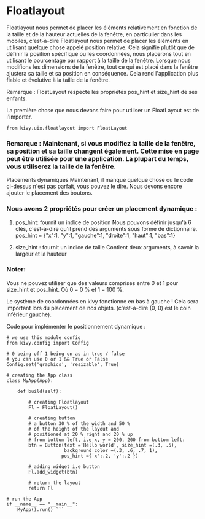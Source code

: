 # Floatlayout

Floatlayout nous permet de placer les éléments relativement en fonction de la taille et de la hauteur actuelles de la fenêtre, en particulier dans les mobiles, c'est-à-dire Floatlayout nous permet de placer les éléments en utilisant quelque chose appelé position relative. Cela signifie plutôt que de définir la position spécifique ou les coordonnées, nous placerons tout en utilisant le pourcentage par rapport à la taille de la fenêtre. Lorsque nous modifions les dimensions de la fenêtre, tout ce qui est placé dans la fenêtre ajustera sa taille et sa position en conséquence. Cela rend l'application plus fiable et évolutive à la taille de la fenêtre.

Remarque : FloatLayout respecte les propriétés pos_hint et size_hint de ses enfants.

La première chose que nous devons faire pour utiliser un FloatLayout est de l'importer.

```from kivy.uix.floatlayout import FloatLayout```



### Remarque : Maintenant, si vous modifiez la taille de la fenêtre, sa position et sa taille changent également. Cette mise en page peut être utilisée pour une application. La plupart du temps, vous utiliserez la taille de la fenêtre.

Placements dynamiques 
Maintenant, il manque quelque chose ou le code ci-dessus n'est pas parfait, vous pouvez le dire. Nous devons encore ajouter le placement des boutons.

### Nous avons 2 propriétés pour créer un placement dynamique :

1) pos_hint: fournit un indice de position
Nous pouvons définir jusqu'à 6 clés, c'est-à-dire qu'il prend des arguments sous forme de dictionnaire.
pos_hint = {"x":1, "y":1, "gauche":1, "droite":1, "haut":1, "bas":1}

2) size_hint : fournit un indice de taille
Contient deux arguments, à savoir la largeur et la hauteur

### Noter:

Vous ne pouvez utiliser que des valeurs comprises entre 0 et 1 pour size_hint et pos_hint. Où 0 = 0 % et 1 = 100 %.

Le système de coordonnées en kivy fonctionne en bas à gauche ! Cela sera important lors du placement de nos objets. (c'est-à-dire (0, 0) est le coin inférieur gauche).


Code pour implémenter le positionnement dynamique :

``` # To change the kivy default settings 
# we use this module config 
from kivy.config import Config 
    
# 0 being off 1 being on as in true / false 
# you can use 0 or 1 && True or False 
Config.set('graphics', 'resizable', True) 
  
# creating the App class
class MyApp(App):
  
    def build(self):
  
        # creating Floatlayout
        Fl = FloatLayout()
  
        # creating button
        # a button 30 % of the width and 50 %
        # of the height of the layout and
        # positioned at 20 % right and 20 % up
        # from bottom left, i.e x, y = 200, 200 from bottom left:
        btn = Button(text ='Hello world', size_hint =(.3, .5),
                     background_color =(.3, .6, .7, 1),
                    pos_hint ={'x':.2, 'y':.2 })
  
        # adding widget i.e button
        Fl.add_widget(btn)
  
        # return the layout
        return Fl
  
# run the App
if __name__ == "__main__":
    MyApp().run() ```
